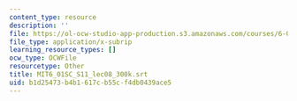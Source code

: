 ```yaml
---
content_type: resource
description: ''
file: https://ol-ocw-studio-app-production.s3.amazonaws.com/courses/6-01sc-introduction-to-electrical-engineering-and-computer-science-i-spring-2011/b1d25473b4b1617cb55cf4db0439ace5_MIT6_01SC_S11_lec08_300k.srt
file_type: application/x-subrip
learning_resource_types: []
ocw_type: OCWFile
resourcetype: Other
title: MIT6_01SC_S11_lec08_300k.srt
uid: b1d25473-b4b1-617c-b55c-f4db0439ace5
---
```

